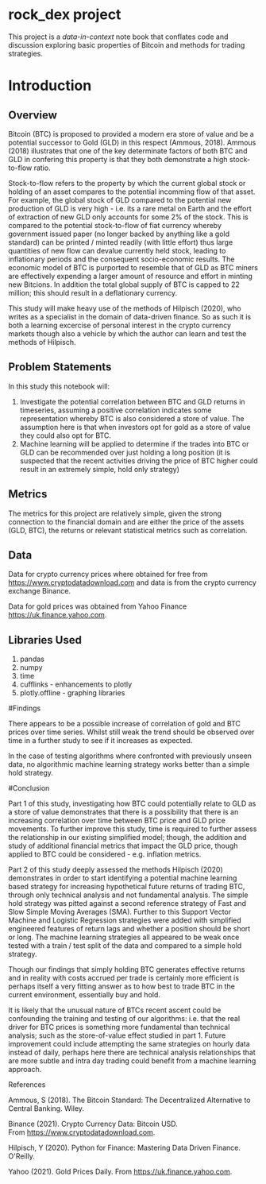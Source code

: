 # rock_dex project

This project is a _data-in-context_ note book that conflates code and discussion exploring basic properties of Bitcoin and methods for trading strategies.

# Introduction

## Overview

Bitcoin (BTC) is proposed to provided a modern era store of value and be a potential successor to Gold (GLD) in this respect (Ammous, 2018). Ammous (2018) illustrates that one of the key determinate factors of both BTC and GLD in confering this property is that they both demonstrate a high stock-to-flow ratio.

Stock-to-flow refers to the property by which the current global stock or holding of an asset compares to the potential incomming flow of that asset. For example, the global stock of GLD compared to the potential new production of GLD is very high - i.e. its a rare metal on Earth and the effort of extraction of new GLD only accounts for some 2% of the stock. This is compared to the potential stock-to-flow of fiat currency whereby government issued paper (no longer backed by anything like a gold standard) can be printed / minted readily (with little effort) thus large quantities of new flow can devalue currently held stock, leading to inflationary periods and the consequent socio-economic results. The economic model of BTC is purported to resemble that of GLD as BTC miners are effectively expending a larger amount of resource and effort in minting new Bitcions. In addition the total global supply of BTC is capped to 22 million; this should result in a deflationary currency.

This study will make heavy use of the methods of Hilpisch (2020), who writes as a specialist in the domain of data-driven finance. So as such it is both a learning excercise of personal interest in the crypto currency markets though also a vehicle by which the author can learn and test the methods of Hilpisch.

## Problem Statements

In this study this notebook will:

1. Investigate the potential correlation between BTC and GLD returns in timeseries, assuming a positive correlation indicates some representation whereby BTC is also considered a store of value. The assumption here is that when investors opt for gold as a store of value they could also opt for BTC.
2. Machine learning will be applied to determine if the trades into BTC or GLD can be recommended over just holding a long position (it is suspected that the recent activities driving the price of BTC higher could result in an extremely simple, hold only strategy)


## Metrics

The metrics for this project are relatively simple, given the strong connection to the financial domain and are either the price of the assets (GLD, BTC), the returns or relevant statistical metrics such as correlation.

## Data

Data for crypto currency prices where obtained for free from https://www.cryptodatadownload.com and data is from the crypto currency exchange Binance.

Data for gold prices was obtained from Yahoo Finance https://uk.finance.yahoo.com.

## Libraries Used

1. pandas
2. numpy
3. time
4. cufflinks - enhancements to plotly
5. plotly.offline - graphing libraries

#Findings

There appears to be a possible increase of correlation of gold and BTC prices over time series. Whilst still weak the trend should be observed over time in a further study to see if it increases as expected.

In the case of testing algorithms where confronted with previously unseen data, no algorithmic machine learning strategy works better than a simple hold strategy.

#Conclusion

Part 1 of this study, investigating how BTC could potentially relate to GLD as a store of value demonstrates that there is a possibility that there is an increasing correlation over time between BTC price and GLD price movements. To further improve this study, time is required to further assess the relationship in our existing simplified model; though, the addition and study of additional financial metrics that impact the GLD price, though applied to BTC could be considered - e.g. inflation metrics.

Part 2 of this study deeply assessed the methods Hilpisch (2020) demonstrates in order to start identifying a potential machine learning based strategy for increasing hypothetical future returns of trading BTC, through only technical analysis and not fundamental analysis. The simple hold strategy was pitted against a second reference strategy of Fast and Slow Simple Moving Averages (SMA). Further to this Support Vector Machine and Logistic Regression strategies were added with simplified engineered features of return lags and whether a position should be short or long. The machine learning strategies all appeared to be weak once tested with a train / test split of the data and compared to a simple hold strategy.

Though our findings that simply holding BTC generates effective returns and in reality with costs accrued per trade is certainly more efficient is perhaps itself a very fitting answer as to how best to trade BTC in the current environment, essentially buy and hold.

It is likely that the unusual nature of BTCs recent ascent could be confounding the training and testing of our algorithms: i.e. that the real driver for BTC prices is something more fundamental than technical analysis; such as the store-of-value effect studied in part 1.
Future improvement could include attempting the same strategies on hourly data instead of daily, perhaps here there are technical analysis relationships that are more subtle and intra day trading could benefit from a machine learning approach.

References

Ammous, S (2018). The Bitcoin Standard: The Decentralized Alternative to Central Banking. Wiley.

Binance (2021). Crypto Currency Data: Bitcoin USD. From https://www.cryptodatadownload.com.

Hilpisch, Y (2020). Python for Finance: Mastering Data Driven Finance. O'Reilly.

Yahoo (2021). Gold Prices Daily. From https://uk.finance.yahoo.com.

